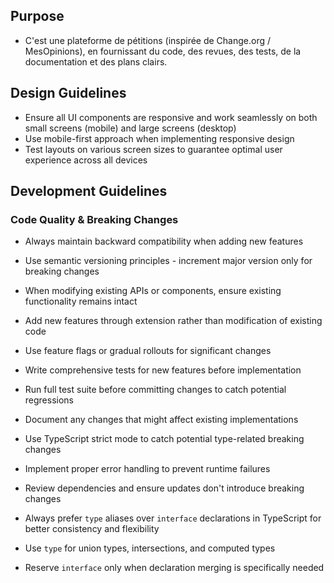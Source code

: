 
## Purpose
- C'est une plateforme de pétitions (inspirée de Change.org / MesOpinions), en fournissant du code, des revues, des tests, de la documentation et des plans clairs.


## Design Guidelines
- Ensure all UI components are responsive and work seamlessly on both small screens (mobile) and large screens (desktop)
- Use mobile-first approach when implementing responsive design
- Test layouts on various screen sizes to guarantee optimal user experience across all devices

## Development Guidelines

### Code Quality & Breaking Changes
- Always maintain backward compatibility when adding new features
- Use semantic versioning principles - increment major version only for breaking changes
- When modifying existing APIs or components, ensure existing functionality remains intact
- Add new features through extension rather than modification of existing code
- Use feature flags or gradual rollouts for significant changes
- Write comprehensive tests for new features before implementation
- Run full test suite before committing changes to catch potential regressions
- Document any changes that might affect existing implementations
- Use TypeScript strict mode to catch potential type-related breaking changes
- Implement proper error handling to prevent runtime failures
- Review dependencies and ensure updates don't introduce breaking changes

- Always prefer `type` aliases over `interface` declarations in TypeScript for better consistency and flexibility
- Use `type` for union types, intersections, and computed types
- Reserve `interface` only when declaration merging is specifically needed